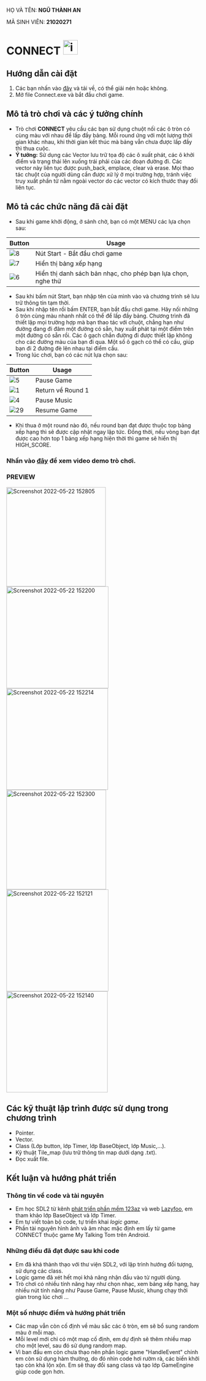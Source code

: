  HỌ VÀ TÊN: **NGŨ THÀNH AN**
 
 MÃ SINH VIÊN: **21020271**

# CONNECT <img width="38" alt="icon" src="https://user-images.githubusercontent.com/92411733/169693834-3ee68b4a-0535-4ffe-9f58-5fb9d6576c79.png">
## Hướng dẫn cài đặt
1. Các bạn nhấn vào [đây](https://vnueduvn-my.sharepoint.com/:u:/g/personal/21020271_vnu_edu_vn/ER-Gvm7mh7ZPjctkTXBshMQBZ53Ua01NyrmSykK_O3GWzg?e=qNdvTL) và tải về, có thể giải nén hoặc không.
2. Mở file Connect.exe và bắt đầu chơi game.
## Mô tả trò chơi và các ý tưởng chính
- Trò chơi **CONNECT** yêu cầu các bạn sử dụng chuột nối các ô tròn có cùng màu với nhau để lấp đầy bảng. Mỗi round ứng với một lượng thời gian khác nhau, khi thời gian kết thúc mà bảng vẫn chưa được lấp đầy thì thua cuộc.
- **Ý tưởng:** Sử dụng các Vector lưu trữ tọa độ các ô xuất phát, các ô khởi điểm và trạng thái lên xuống trái phải của các đoạn đường đi. Các vector này liên tục được push_back, emplace, clear và erase. Mọi thao tác chuột của người dùng cần được xử lý ở mọi trường hợp, tránh việc truy xuất phần tử nằm ngoài vector do các vector có kích thước thay đổi liên tục.
## Mô tả các chức năng đã cài đặt
- Sau khi game khởi động, ở sảnh chờ, bạn có một MENU các lựa chọn sau:

|Button|Usage|
|-----|-----|
|![8](https://user-images.githubusercontent.com/92411733/169694807-eaa4d7de-64c7-45d9-a652-593d6c05d93e.png)|Nút Start - Bắt đầu chơi game|
|![7](https://user-images.githubusercontent.com/92411733/169694809-ececb9e6-e273-4653-bd76-21ec26c436dd.png)|Hiển thị bảng xếp hạng|
|![6](https://user-images.githubusercontent.com/92411733/169694808-bc935ef6-bcf2-4e79-ade4-6216583062c5.png)|Hiển thị danh sách bản nhạc, cho phép bạn lựa chọn, nghe thử|

- Sau khi bấm nút Start, bạn nhập tên của mình vào và chương trình sẽ lưu trữ thông tin tạm thời. 
- Sau khi nhập tên rồi bấm ENTER, bạn bắt đầu chơi game. Hãy nối những ô tròn cùng màu nhanh nhất có thể để lấp đầy bảng. Chương trình đã thiết lập mọi trường hợp mà bạn thao tác với chuột, chẳng hạn như đường đang đi đâm một đường có sẵn, hay xuất phát tại một điểm trên một đường có sẵn rồi. Các ô gạch chắn đường đi được thiết lập không cho các đường màu của bạn đi qua. Một số ô gạch có thể có cầu, giúp bạn đi 2 đường đè lên nhau tại điểm cầu.
- Trong lúc chơi, bạn có các nút lựa chọn sau:

|Button|Usage|
|-----|-----|
|![5](https://user-images.githubusercontent.com/92411733/169695082-0722123a-4aed-46e5-928a-3b7d5c5533c0.png)|Pause Game|
|![1](https://user-images.githubusercontent.com/92411733/169695085-866a75c3-4955-46a4-b216-de722573dc5a.png)|Return về Round 1|
|![4](https://user-images.githubusercontent.com/92411733/169695086-d8f2b6c6-0eb1-4c02-a6a7-4910cc9912e3.png)|Pause Music|
|![29](https://user-images.githubusercontent.com/92411733/169696223-cc627e75-d461-4c5a-a6e8-067d708fabb3.png)|Resume Game|

- Khi thua ở một round nào đó, nếu round bạn đạt được thuộc top bảng xếp hạng thì sẽ được cập nhật ngay lập tức. Đồng thời, nếu vòng bạn đạt được cao hơn top 1 bảng xếp hạng hiện thời thì game sẽ hiển thị HIGH_SCORE.
### Nhấn vào [đây](https://youtu.be/lT4ph4BD-RI) để xem video demo trò chơi.
### PREVIEW 
<img width="259" alt="Screenshot 2022-05-22 152805" src="https://user-images.githubusercontent.com/92411733/169694749-ddf61523-b28b-4983-ad74-ed74718d6a8f.png"> <img width="266" alt="Screenshot 2022-05-22 152200" src="https://user-images.githubusercontent.com/92411733/169694754-973c67e9-5244-49dc-ae14-2b51b7382346.png"> <img width="265" alt="Screenshot 2022-05-22 152214" src="https://user-images.githubusercontent.com/92411733/169694755-c7161082-7b60-4745-aad1-f4c0a1dbbe94.png"> <img width="260" alt="Screenshot 2022-05-22 152300" src="https://user-images.githubusercontent.com/92411733/169694756-f23ad9c7-be6f-4858-8623-12c6113fe33d.png"> <img width="266" alt="Screenshot 2022-05-22 152121" src="https://user-images.githubusercontent.com/92411733/169694751-b0291cb9-10ff-4990-aa06-a2d734dfaa40.png"> <img width="264" alt="Screenshot 2022-05-22 152140" src="https://user-images.githubusercontent.com/92411733/169694752-f4d730e6-b2de-4ac9-ba2e-c2a49434c2f7.png">

## Các kỹ thuật lập trình được sử dụng trong chương trình
- Pointer.
- Vector.
- Class (Lớp button, lớp Timer, lớp BaseObject, lớp Music,...).
- Kỹ thuật Tile_map (lưu trữ thông tin map dưới dạng .txt).
- Đọc xuất file.
## Kết luận và hướng phát triển
### Thông tin về code và tài nguyên
- Em học SDL2 từ kênh [phát triển phần mềm 123az](https://phattrienphanmem123az.com/) và web [Lazyfoo](https://lazyfoo.net/tutorials/SDL/index.php), em tham khảo lớp BaseObject và lớp Timer.
- Em tự viết toàn bộ code, tự triển khai _logic game_.
- Phần tài nguyên hình ảnh và âm nhạc mặc định em lấy từ game CONNECT thuộc game My Talking Tom trên Android.
### Những điều đã đạt được sau khi code
- Em đã khá thành thạo với thư viện SDL2, với lập trình hướng đối tượng, sử dụng các class.
- Logic game đã xét hết mọi khả năng nhận đầu vào từ người dùng.
- Trò chơi có nhiều tính năng hay như chọn nhạc, xem bảng xếp hạng, hay nhiều nút tính năng như Pause Game, Pause Music, khung chạy thời gian trong lúc chơi ...
### Một số nhược điểm và hướng phát triển
- Các map vẫn còn cố định về màu sắc các ô tròn, em sẽ bổ sung random màu ở mỗi map.
- Mỗi level mới chỉ có một map cố định, em dự định sẽ thêm nhiều map cho một level, sau đó sử dụng random map.
- Vì ban đầu em còn chưa thạo nên phần logic game "HandleEvent" chính em còn sử dụng hàm thường, do đó nhìn code hơi rườm rà, các biến khởi tạo còn khá lộn xộn. Em sẽ thay đổi sang class và tạo lớp GameEngine giúp code gọn hơn.
